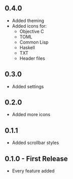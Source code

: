 ## 0.4.0
* Added theming
* Added icons for:
  - Objective C
  - TOML
  - Common Lisp
  - Haskell
  - TXT
  - Header files
## 0.3.0
* Added settings
## 0.2.0
* Added more icons
## 0.1.1
* Added scrollbar styles
## 0.1.0 - First Release
* Every feature added
